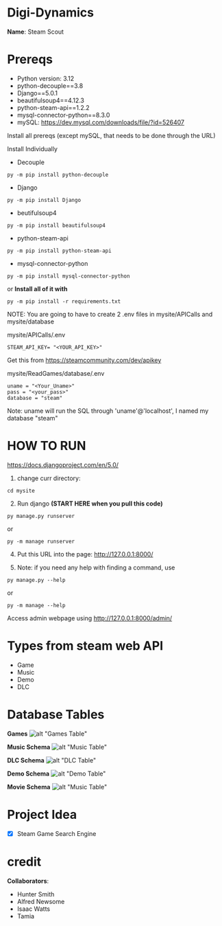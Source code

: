 # Digi-Dynamics
**Name**: Steam Scout 


# Prereqs
- Python version: 3.12
- python-decouple==3.8
- Django==5.0.1
- beautifulsoup4==4.12.3
- python-steam-api==1.2.2
- mysql-connector-python==8.3.0
- mySQL: https://dev.mysql.com/downloads/file/?id=526407 

Install all prereqs (except mySQL, that needs to be done through the URL)

Install Individually
- Decouple
```
py -m pip install python-decouple
```

- Django
```
py -m pip install Django
```
- beutifulsoup4
```
py -m pip install beautifulsoup4
```

- python-steam-api
```
py -m pip install python-steam-api
```

- mysql-connector-python
```
py -m pip install mysql-connector-python
```

or 
**Install all of it with**
```
py -m pip install -r requirements.txt
```




NOTE: You are going to have to create 2 .env files in mysite/APICalls and mysite/database

mysite/APICalls/.env
```
STEAM_API_KEY= "<YOUR_API_KEY>"
```
Get this from <a href="https://steamcommunity.com/dev/apikey">https://steamcommunity.com/dev/apikey</a>


mysite/ReadGames/database/.env
```
uname = "<Your_Uname>"
pass = "<your_pass>"
database = "steam"
```

Note: uname will run the SQL through 'uname'@'localhost', I named my database "steam" 


# HOW TO RUN
<a href="https://docs.djangoproject.com/en/5.0/">https://docs.djangoproject.com/en/5.0/ </a>

1) change curr directory:

``` 
cd mysite 
```
2) Run django **(START HERE when you pull this code)**
  ```
  py manage.py runserver
  ```
  or 
  ```
  py -m manage runserver
  ```
4) Put this URL into the page:
  <a href = "http://127.0.0.1:8000/">http://127.0.0.1:8000/</a>

5) Note: if you need any help with finding a command, use
```
py manage.py --help
```
or 
```
py -m manage --help
```

Access admin webpage using <a href="http://127.0.0.1:8000/admin/">http://127.0.0.1:8000/admin/</a>


# Types from steam web API
<ul>
  <li>Game</li>
  <li>Music</li>
  <li>Demo</li>
  <li>DLC</li>
</ul>

# Database Tables
<b>Games</b>
![alt "Games Table"](./descTables/Games.png)

<b>Music Schema</b>
![alt "Music Table"](./descTables/Music.png)

<b>DLC Schema</b>
![alt "DLC Table"](./descTables/DLC.png)

<b>Demo Schema</b>
![alt "Demo Table"](./descTables/Demo.png)

<b>Movie Schema</b>
![alt "Music Table"](./descTables/Movies.png)


# Project Idea
- [x] Steam Game Search Engine


# credit
**Collaborators**:  
- Hunter Smith
- Alfred Newsome
- Isaac Watts
- Tamia